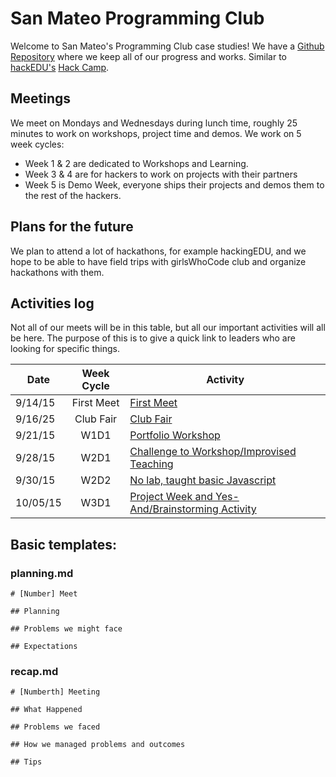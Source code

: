# San Mateo Programming Club

Welcome to San Mateo's Programming Club case studies! We have a
[Github Repository](https://github.com/SMHS-Programming/club/tree/70c64404331b85369d098da277f473424a14273b)
where we keep all of our progress and works. Similar to
[hackEDU's](https://github/hackedu/hackedu)
[Hack Camp](https://github.com/hackedu/hack-camp).

## Meetings

We meet on Mondays and Wednesdays during lunch time, roughly 25 minutes to work
on workshops, project time and demos. We work on 5 week cycles:

- Week 1 & 2 are dedicated to Workshops and Learning.
- Week 3 & 4 are for hackers to work on projects with their partners
- Week 5 is Demo Week, everyone ships their projects and demos them to the
  rest of the hackers.

## Plans for the future

We plan to attend a lot of hackathons, for example hackingEDU, and we hope to
be able to have field trips with girlsWhoCode club and organize hackathons with
them.

## Activities log

Not all of our meets will be in this table, but all our important activities
will all be here. The purpose of this is to give a quick link to leaders who
are looking for specific things.

| Date     | Week Cycle | Activity                                                     |
|----------|:----------:|--------------------------------------------------------------|
| 9/14/15  | First Meet | [First Meet](01_first_meet)                                  |
| 9/16/25  | Club Fair  | [Club Fair](02_club_fair)                                    |
| 9/21/15  | W1D1       | [Portfolio Workshop](03_meet_2)                              |
| 9/28/15  | W2D1       | [Challenge to Workshop/Improvised Teaching](05_meet_4)       |
| 9/30/15  | W2D2       | [No lab, taught basic Javascript](06_meet_5)                 |
| 10/05/15 | W3D1       | [Project Week and Yes-And/Brainstorming Activity](07_meet_6) |

## Basic templates:

### planning.md

```
# [Number] Meet

## Planning

## Problems we might face

## Expectations
```

### recap.md

```
# [Numberth] Meeting

## What Happened

## Problems we faced

## How we managed problems and outcomes

## Tips
```
